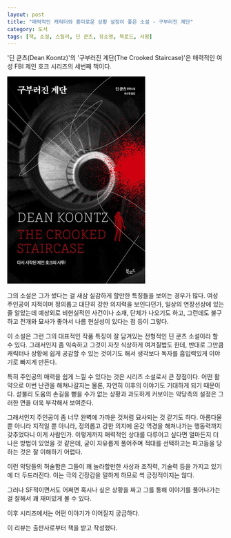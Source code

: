 ```yaml
---
layout: post
title: "매력적인 캐릭터와 흥미로운 상황 설정이 좋은 소설 - 구부러진 계단"
category: 도서
tags: [책, 소설, 스릴러, 딘 쿤츠, 유소영, 북로드, 서평]
---
```


'딘 쿤츠(Dean Koontz)'의
'구부러진 계단(The Crooked Staircase)'은
매력적인 여성 FBI 제인 호크 시리즈의 세번째 책이다.

![표지](/images/the-crooked-staircase-book-h480.jpg)

그의 소설은 그가 썼다는 걸 새삼 실감하게 할만한 특징들을 보이는 경우가 많다.
여성 주인공이 지적이며 정의롭고 대단히 강한 의지력을 보인다던가,
일상의 연장선상에 있는 줄 알았는데 예상외로 비현실적인 사건이나 소재, 단체가 나오기도 하고,
그런데도 불구하고 전개와 묘사가 좋아서 나름 현실성이 있다는 점 등이 그렇다.

이 소설은 그런 그의 대표적인 작품 특징이 잘 담겨있는 전형적인 딘 쿤츠 소설이라 할 수 있다.
그래서인지 좀 익숙하고 그것이 자칫 식상하게 여겨질법도 한데,
반대로 그만큼 캐릭터나 상황에 쉽게 공감할 수 있는 것이기도 해서
생각보다 독자를 흡입력있게 이야기로 빠지게 만든다.

특히 주인공의 매력을 쉽게 느낄 수 있다는 것은 시리즈 소설로서 큰 장점이다.
어떤 활약으로 이번 난관을 해쳐나갈지는 물론,
자연히 이후의 이야기도 기대하게 되기 때문이다.
섣불리 도움의 손길을 뻗을 수가 없는 상황과 과도하게 커보이는 악당측의 설정은 그러한 면을 더욱 부각해서 보여준다.

그래서인지 주인공이 좀 너무 완벽에 가까운 것처럼 묘사되는 것 같기도 하다.
아름다울 뿐 아니라 지적일 뿐 아니라, 정의롭고 강한 의지에 온갖 역경을 해쳐나가는 행동력까지 갖추었다니 이게 사람인가.
이렇게까지 매력적인 상대를 다루어고 싶다면 얼마든지 더 나은 방법이 있었을 것 같은데,
굳이 자유롭게 풀어주며 적대를 선택하고는 파고듬을 당하는 것은 잘 이해하기 어렵다.

이런 악당들의 허술함은
그들이 꽤 놀라할만한 사상과 조직력, 기술력 등을 가지고 있기에 더 두드러진다.
이는 극의 긴장감을 덜하게 하므로 썩 긍정적이지는 않다.

그러나 SF적이면서도 어쩌면 혹시나 싶은 상황을 짜고
그를 통해 이야기를 풀어나가는 걸 잘해서 꽤 재미있게 볼 수 있다.

이후 시리즈에서는 어떤 이야기가 이어질지 궁금하다.



<div class="im im-info">
이 리뷰는 출판사로부터 책을 받고 작성했다.
</div>
